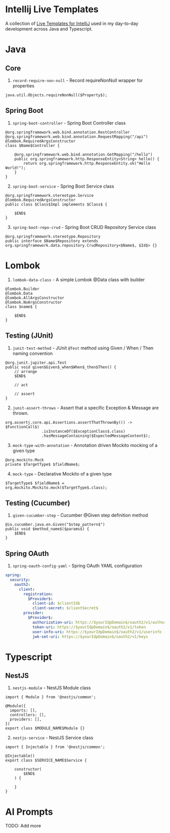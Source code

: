 # Intellij Live Templates

A collection of [Live Templates for IntelliJ](https://www.jetbrains.com/help/idea/using-live-templates.html) used in my day-to-day development across Java and Typescript. 

# Java

## Core

1. `record-require-non-null` - Record requireNonNull wrapper for properties

```
java.util.Objects.requireNonNull($Property$);
```

## Spring Boot

1. `spring-boot-controller` - Spring Boot Controller class

```
@org.springframework.web.bind.annotation.RestController
@org.springframework.web.bind.annotation.RequestMapping("/api")
@lombok.RequiredArgsConstructor
class $Name$Controller {

    @org.springframework.web.bind.annotation.GetMapping("/hello")
    public org.springframework.http.ResponseEntity<String> hello() {
        return org.springframework.http.ResponseEntity.ok("Hello World!");
    }
}
```

2. `spring-boot-service` - Spring Boot Service class

```
@org.springframework.stereotype.Service
@lombok.RequiredArgsConstructor
public class $Class$Impl implements $Class$ {

    $END$
}
```

3. `spring-boot-repo-crud` - Spring Boot CRUD Repository Service class

```
@org.springframework.stereotype.Repository
public interface $Name$Repository extends org.springframework.data.repository.CrudRepository<$Name$, $Id$> {}
```

# Lombok

1. `lombok-data-class` - A simple Lombok @Data class with builder

```
@lombok.Builder
@lombok.Data
@lombok.AllArgsConstructor
@lombok.NoArgsConstructor
class $name$ {
    
    $END$
}
```

## Testing (JUnit)

1. `junit-test-method` - JUnit `@Test` method using Given / When / Then naming convention

```
@org.junit.jupiter.api.Test
public void given$Given$_when$When$_then$Then() {
    // arrange
    $END$
    
    // act
    
    // assert
}
```

2. `junit-assert-throws` - Assert that a specific Exception & Message are thrown.

```
org.assertj.core.api.Assertions.assertThatThrownBy(() -> $FunctionCall$)
                .isInstanceOf($ExceptionClass$.class)
                .hasMessageContaining($ExpectedMessageContent$);
```

3. `mock-type-with-annotation` - Annotation driven Mockito mocking of a given type 

```
@org.mockito.Mock
private $TargetType$ $fieldName$;
```

4. `mock-type` - Declarative Mockito of a given type

```
$TargetType$ $fieldName$ = org.mockito.Mockito.mock($TargetType$.class);
```

## Testing (Cucumber)

1. `given-cucumber-step` - Cucumber @Given step definition method

```
@io.cucumber.java.en.Given("$step_pattern$")
public void $method_name$($params$) {
    $END$
}
```


## Spring OAuth

1. `spring-oauth-config-yaml` - Spring OAuth YAML configuration

```yaml
spring:
  security:
    oauth2:
      client:
        registration:
          $Provider$:
            client-id: $clientId$
            client-secret: $clientSecret$
        provider:
          $Provider$:
            authorization-uri: https://$yourIdpDomain$/oauth2/v1/authorize
            token-uri: https://$yourIdpDomain$/oauth2/v1/token
            user-info-uri: https://$yourIdpDomain$/oauth2/v1/userinfo
            jwk-set-uri: https://$yourIdpDomain$/oauth2/v1/keys
```

# Typescript

## NestJS

1. `nestjs-module` - NestJS Module class

```
import { Module } from '@nestjs/common';

@Module({
  imports: [],
  controllers: [],
  providers: [],
})
export class $MODULE_NAME$Module {}
```

2. `nestjs-service` - NestJS Service class

```
import { Injectable } from '@nestjs/common';

@Injectable()
export class $SERVICE_NAME$Service {

    constructor(
        $END$
    ) {
    
    }
}
```

# AI Prompts

TODO: Add more
